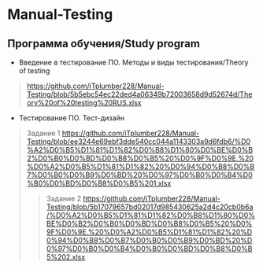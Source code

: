 # Manual-Testing
## Программа обучения/Study program
* Введение в тестирование ПО. Методы и виды тестирования/Theory of testing
> https://github.com/iTplumber228/Manual-Testing/blob/5b5ebc54ec22ded4a06349b72003658d9d52674d/Theory%20of%20testing%20RUS.xlsx
* Тестирование ПО. Тест-дизайн
> Задание 1  https://github.com/iTplumber228/Manual-Testing/blob/ee3244e69ebf3dde540cc044a1143303a9d6fdb6/%D0%A2%D0%B5%D1%81%D1%82%D0%B8%D1%80%D0%BE%D0%B2%D0%B0%D0%BD%D0%B8%D0%B5%20%D0%9F%D0%9E.%20%D0%A2%D0%B5%D1%81%D1%82%20%D0%94%D0%B8%D0%B7%D0%B0%D0%B9%D0%BD%20%D0%97%D0%B0%D0%B4%D0%B0%D0%BD%D0%B8%D0%B5%201.xlsx
>> Задание 2 https://github.com/iTplumber228/Manual-Testing/blob/5b17079657bd02017d985430625a2d4c20cb0b6a/%D0%A2%D0%B5%D1%81%D1%82%D0%B8%D1%80%D0%BE%D0%B2%D0%B0%D0%BD%D0%B8%D0%B5%20%D0%9F%D0%9E.%20%D0%A2%D0%B5%D1%81%D1%82%20%D0%94%D0%B8%D0%B7%D0%B0%D0%B9%D0%BD%20%D0%97%D0%B0%D0%B4%D0%B0%D0%BD%D0%B8%D0%B5%202.xlsx
